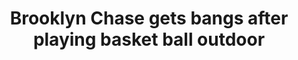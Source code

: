 ---
layout: post
title: Brooklyn Chase gets bangs after playing basket ball outdoor
duration: '07:00'
view: 225
rate: 2
video: 'https://flashservice.xvideos.com/embedframe/11935115'
priority: 0.9
changefreq: daily
---